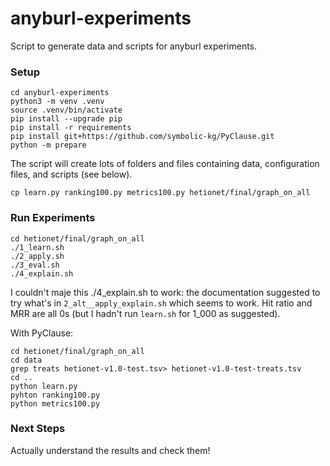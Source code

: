 # anyburl-experiments
Script to generate data and scripts for anyburl experiments.

### Setup

    cd anyburl-experiments
    python3 -m venv .venv
    source .venv/bin/activate
    pip install --upgrade pip
    pip install -r requirements
    pip install git+https://github.com/symbolic-kg/PyClause.git
    python -m prepare

The script will create lots of folders and files containing data, configuration files, and scripts (see below).

    cp learn.py ranking100.py metrics100.py hetionet/final/graph_on_all

### Run Experiments

    cd hetionet/final/graph_on_all
    ./1_learn.sh
    ./2_apply.sh
    ./3_eval.sh
    ./4_explain.sh

I couldn't maje this ./4_explain.sh to work: the documentation suggested to try what's in `2_alt__apply_explain.sh` which seems to work. Hit ratio and MRR are all 0s (but I hadn't run `learn.sh` for 1_000 as suggested).

With PyClause:

    cd hetionet/final/graph_on_all
    cd data
    grep treats hetionet-v1.0-test.tsv> hetionet-v1.0-test-treats.tsv
    cd ..
    python learn.py
    pyhton ranking100.py
    python metrics100.py 


### Next Steps
Actually understand the results and check them!
